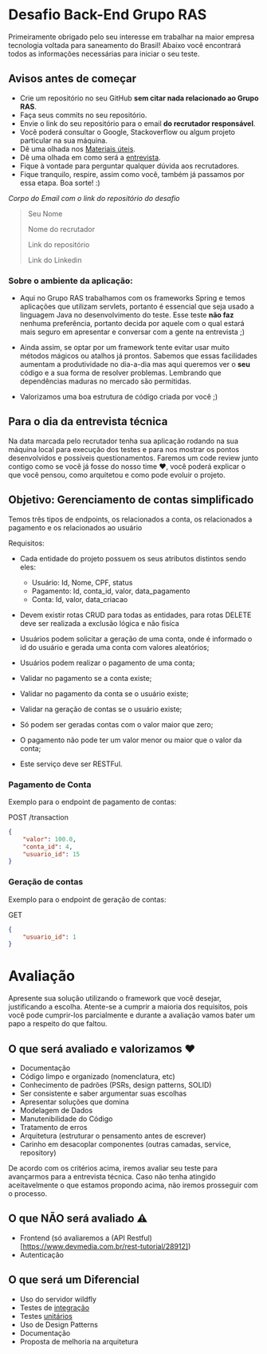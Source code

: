 # Desafio Back-End Grupo RAS

Primeiramente obrigado pelo seu interesse em trabalhar na maior empresa tecnologia voltada para saneamento do Brasil! Abaixo você encontrará todos as informações necessárias para iniciar o seu teste.

## Avisos antes de começar

-   Crie um repositório no seu GitHub **sem citar nada relacionado ao Grupo RAS**.
-   Faça seus commits no seu repositório.
-   Envie o link do seu repositório para o email **do recrutador responsável**.
-   Você poderá consultar o Google, Stackoverflow ou algum projeto particular na sua máquina.
-   Dê uma olhada nos [Materiais úteis](#materiais-úteis).
-   Dê uma olhada em como será a [entrevista](#para-o-dia-da-entrevista-técnica).
-   Fique à vontade para perguntar qualquer dúvida aos recrutadores.
-   Fique tranquilo, respire, assim como você, também já passamos por essa etapa. Boa sorte! :)

_Corpo do Email com o link do repositório do desafio_

> Seu Nome
>
> Nome do recrutador
>
> Link do repositório
>
> Link do Linkedin

### Sobre o ambiente da aplicação:

-   Aqui no Grupo RAS trabalhamos com os frameworks Spring e temos aplicações que utilizam servlets, portanto é essencial que seja usado a linguagem Java no desenvolvimento do teste. Esse teste **não faz** nenhuma preferência, portanto decida por aquele com o qual estará mais seguro em apresentar e conversar com a gente na entrevista ;)

-   Ainda assim, se optar por um framework tente evitar usar muito métodos mágicos ou atalhos já prontos. Sabemos que essas facilidades aumentam a produtividade no dia-a-dia mas aqui queremos ver o **seu** código e a sua forma de resolver problemas. Lembrando que dependências maduras no mercado são permitidas.

-   Valorizamos uma boa estrutura de código criada por você ;)

## Para o dia da entrevista técnica

Na data marcada pelo recrutador tenha sua aplicação rodando na sua máquina local para execução dos testes e para nos mostrar os pontos desenvolvidos e possíveis questionamentos.
Faremos um code review junto contigo como se você já fosse do nosso time :heart:, você poderá explicar o que você pensou, como arquitetou e como pode evoluir o projeto.

## Objetivo: Gerenciamento de contas simplificado

Temos três tipos de endpoints, os relacionados a conta, os relacionados a pagamento e os relacionados ao usuário

Requisitos:

-   Cada entidade do projeto possuem os seus atributos distintos sendo eles:
    - Usuário: Id, Nome, CPF, status
    - Pagamento: Id, conta_id, valor, data_pagamento
    - Conta: Id, valor, data_criacao

-   Devem existir rotas CRUD para todas as entidades, para rotas DELETE deve ser realizada a exclusão lógica e não fisíca

-   Usuários podem solicitar a geração de uma conta, onde é informado o id do usuário e gerada uma conta com valores aleatórios;

-   Usuários podem realizar o pagamento de uma conta;  

-   Validar no pagamento se a conta existe;
  
-   Validar no pagamento da conta se o usuário existe;
  
-   Validar na geração de contas se o usuário existe;
  
-   Só podem ser geradas contas com o valor maior que zero;
  
-   O pagamento não pode ter um valor menor ou maior que o valor da conta;
  
-   Este serviço deve ser RESTFul.

  ### Pagamento de Conta

Exemplo para o endpoint de pagamento de contas: 

POST /transaction

```json
{
    "valor": 100.0,
    "conta_id": 4,
    "usuario_id": 15
}
```

  ### Geração de contas

Exemplo para o endpoint de geração de contas: 

GET 

```json
{
    "usuario_id": 1
}
```

# Avaliação

Apresente sua solução utilizando o framework que você desejar, justificando a escolha.
Atente-se a cumprir a maioria dos requisitos, pois você pode cumprir-los parcialmente e durante a avaliação vamos bater um papo a respeito do que faltou.

## O que será avaliado e valorizamos :heart:

-   Documentação
-   Código limpo e organizado (nomenclatura, etc)
-   Conhecimento de padrões (PSRs, design patterns, SOLID)
-   Ser consistente e saber argumentar suas escolhas
-   Apresentar soluções que domina
-   Modelagem de Dados
-   Manutenibilidade do Código
-   Tratamento de erros
-   Arquitetura (estruturar o pensamento antes de escrever)
-   Carinho em desacoplar componentes (outras camadas, service, repository)

De acordo com os critérios acima, iremos avaliar seu teste para avançarmos para a entrevista técnica.
Caso não tenha atingido aceitavelmente o que estamos propondo acima, não iremos prosseguir com o processo.

## O que NÃO será avaliado :warning:

-   Frontend (só avaliaremos a (API Restful)[https://www.devmedia.com.br/rest-tutorial/28912])
-   Autenticação

## O que será um Diferencial

-   Uso do servidor wildfly
-   Testes de [integração](https://www.atlassian.com/continuous-delivery/software-testing/types-of-software-testing)
-   Testes [unitários](https://www.atlassian.com/continuous-delivery/software-testing/types-of-software-testing)
-   Uso de Design Patterns
-   Documentação
-   Proposta de melhoria na arquitetura

